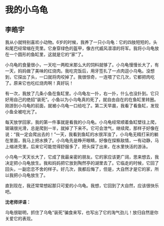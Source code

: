 # 我的小乌龟 #

## 李皓宇 ##

我从小就特别喜欢小动物。6岁的时候，我养了一只小乌龟：它的四肢短短的，头和尾巴经常缩在壳里。它身穿绿色的盔甲，像古代威风凛凛的将军。我将小乌龟放在一个圆形的鱼缸里，这就是它的“家”了。

小乌龟的食量很小，一天吃一两粒米那么大的饲料就够了。小乌龟慢慢长大了，有一天，妈妈做了美味的红烧肉。我吃完饭后，用牙签扎了一点肉逗小乌龟。没想到，它探出了头，一口就将肉咬掉了。我很惊奇，一连喂了它几次，它都把肉吃了。原来它也吃红烧肉啊！真好玩！

有一次，我放了几条小鱼在鱼缸里。小乌龟左一扑，右一扑，什么也没扑到。它只好用自己的绝招“装死”。小鱼以为小乌龟真的死了，就自由自在的在鱼缸里转圈。刚游到小乌龟的前面，就被小乌龟一口给吃了。第二天早晨，我看了看鱼缸，发现小鱼全被吃光了。

每天放学回家，我的第一件事就是看我的小乌龟。小乌龟经常顺着鱼缸壁往上爬，玻璃很光滑，总是爬到一半，就掉了下来不。它可会泄气，继续爬，那样子好像在说：“我一定会爬出去的！”一天，我看到鱼缸的水很浑浊了，小乌龟无精打采的躺在里面，我马上把水换了。小乌龟先是睁开眼睛，好像在探察敌情，一有动静，马上缩进壳里。后来它可能觉得舒服多了，把头探了出来，在水里快活的游泳。

小乌龟一天天长大了，它成了我最亲密的朋友。它的家应该更广阔，思来想去，我决定把小乌龟放生。我和妈妈把它放到陶然亭的湖里去了。它临走的时候，它回了回头，一副恋恋不舍的样子。好几次，我都后悔了，但是，大自然才是它的家，所以我把小乌龟放生了。

直到现在，我还常常想起那只可爱的小乌龟。我想，它回到了大自然，应该很快乐吧。

**沈老师评语：**

乌龟很聪明，抓住了乌龟“装死”骗食来写，也写出了它的淘气劲儿！放归自然是你关爱它的表现。